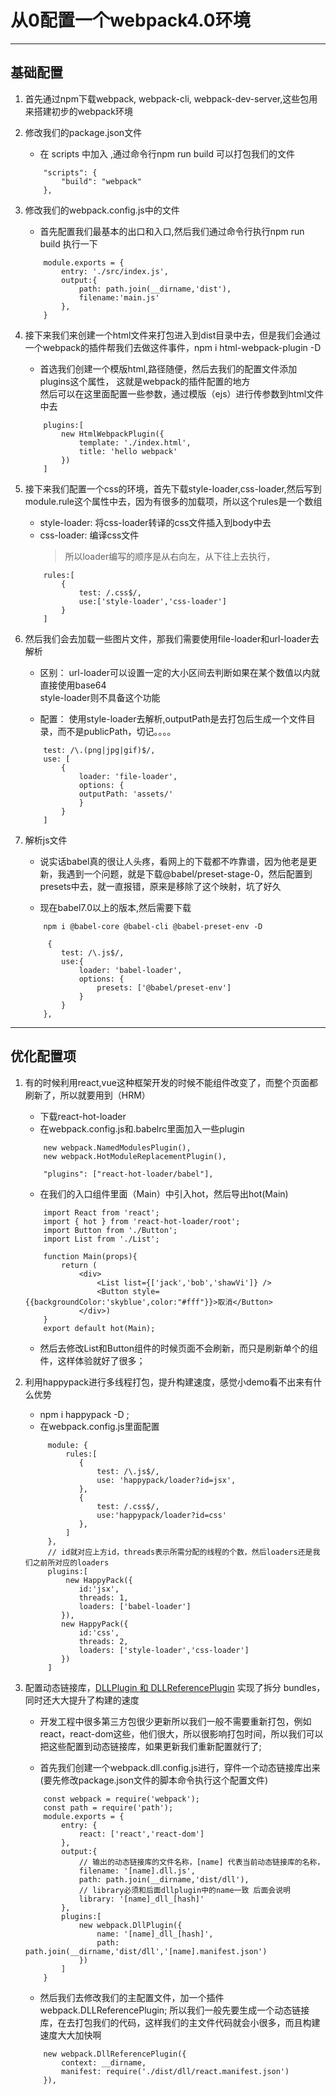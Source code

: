 # 从0配置一个webpack4.0环境
------
## 基础配置
1. 首先通过npm下载webpack, webpack-cli, webpack-dev-server,这些包用来搭建初步的webpack环境

2. 修改我们的package.json文件
    * 在 scripts 中加入 ,通过命令行npm run build 可以打包我们的文件
    ```
        "scripts": {
            "build": "webpack"
        },
    ```

3. 修改我们的webpack.config.js中的文件
    * 首先配置我们最基本的出口和入口,然后我们通过命令行执行npm run build 执行一下
    ```
        module.exports = {
            entry: './src/index.js',
            output:{
                path: path.join(__dirname,'dist'),
                filename:'main.js'
            },
        }
    ```

4. 接下来我们来创建一个html文件来打包进入到dist目录中去，但是我们会通过一个webpack的插件帮我们去做这件事件，npm i html-webpack-plugin -D
    * 首选我们创建一个模版html,路径随便，然后去我们的配置文件添加plugins这个属性，
    这就是webpack的插件配置的地方  
    然后可以在这里面配置一些参数，通过模版（ejs）进行传参数到html文件中去
    ```
        plugins:[
            new HtmlWebpackPlugin({
                template: './index.html',
                title: 'hello webpack'
            })
        ]
    ```

5. 接下来我们配置一个css的环境，首先下载style-loader,css-loader,然后写到module.rule这个属性中去，因为有很多的加载项，所以这个rules是一个数组
    * style-loader: 将css-loader转译的css文件插入到body中去
    * css-loader: 编译css文件
        > 所以loader编写的顺序是从右向左，从下往上去执行， 
    ```
        rules:[
            {
                test: /.css$/,
                use:['style-loader','css-loader']
            }
        ]
    ```

6. 然后我们会去加载一些图片文件，那我们需要使用file-loader和url-loader去解析
    * 区别： url-loader可以设置一定的大小区间去判断如果在某个数值以内就直接使用base64  
            style-loader则不具备这个功能
    
    * 配置： 使用style-loader去解析,outputPath是去打包后生成一个文件目录，而不是publicPath，切记。。。。
    ```
        test: /\.(png|jpg|gif)$/,
        use: [
            {
                loader: 'file-loader',
                options: {
                outputPath: 'assets/'
                }
            }
        ]
    ```

7. 解析js文件
    * 说实话babel真的很让人头疼，看网上的下载都不咋靠谱，因为他老是更新，我遇到一个问题，就是下载@babel/preset-stage-0，然后配置到presets中去，就一直报错，原来是移除了这个映射，坑了好久

    * 现在babel7.0以上的版本,然后需要下载
    ```
        npm i @babel-core @babel-cli @babel-preset-env -D
    ```
    ```
         {
            test: /\.js$/,
            use:{
                loader: 'babel-loader',
                options: {
                    presets: ['@babel/preset-env']
                }
            }
        },
    ```
-----
## 优化配置项
1.  有的时候利用react,vue这种框架开发的时候不能组件改变了，而整个页面都刷新了，所以就要用到（HRM）
    + 下载react-hot-loader
    + 在webpack.config.js和.babelrc里面加入一些plugin
    ```
        new webpack.NamedModulesPlugin(),
        new webpack.HotModuleReplacementPlugin(),
    ```
    ```
        "plugins": ["react-hot-loader/babel"],
    ```
    + 在我们的入口组件里面（Main）中引入hot，然后导出hot(Main)
    ```
        import React from 'react';
        import { hot } from 'react-hot-loader/root';
        import Button from './Button';
        import List from './List';

        function Main(props){
            return (
                <div>
                    <List list={['jack','bob','shawVi']} />
                    <Button style={{backgroundColor:'skyblue',color:"#fff"}}>取消</Button>
                </div>)
        }
        export default hot(Main);
    ```
    + 然后去修改List和Button组件的时候页面不会刷新，而只是刷新单个的组件，这样体验就好了很多；

2. 利用happypack进行多线程打包，提升构建速度，感觉小demo看不出来有什么优势
    + npm i happypack -D ;
    + 在webpack.config.js里面配置
    ```
         module: {
             rules:[
                {
                    test: /\.js$/,
                    use: 'happypack/loader?id=jsx',
                },
                {
                    test: /.css$/,
                    use:'happypack/loader?id=css'
                },
             ]
         },
         // id就对应上方id，threads表示所需分配的线程的个数，然后loaders还是我们之前所对应的loaders
         plugins:[
             new HappyPack({
                id:'jsx',
                threads: 1,
                loaders: ['babel-loader']
            }),
            new HappyPack({
                id:'css',
                threads: 2,
                loaders: ['style-loader','css-loader']
            })
         ]
    ```

3. 配置动态链接库，[DLLPlugin 和 DLLReferencePlugin](https://www.webpackjs.com/plugins/dll-plugin/) 实现了拆分 bundles，同时还大大提升了构建的速度
    + 开发工程中很多第三方包很少更新所以我们一般不需要重新打包，例如react，react-dom这些，他们很大，所以很影响打包时间，所以我们可以把这些配置到动态链接库，如果更新我们重新配置就行了;

    + 首先我们创建一个webpack.dll.config.js进行，穿件一个动态链接库出来(要先修改package.json文件的脚本命令执行这个配置文件)
    ```
        const webpack = require('webpack');
        const path = require('path');
        module.exports = {
            entry: {
                react: ['react','react-dom']
            },
            output:{
                // 输出的动态链接库的文件名称，[name] 代表当前动态链接库的名称，
                filename: '[name].dll.js',
                path: path.join(__dirname,'dist/dll'),
                // library必须和后面dllplugin中的name一致 后面会说明
                library: '[name]_dll_[hash]'
            },
            plugins:[
                new webpack.DllPlugin({
                    name: '[name]_dll_[hash]',
                    path: path.join(__dirname,'dist/dll','[name].manifest.json')
                })
            ]
        }
    ```

    + 然后我们去修改我们的主配置文件，加一个插件webpack.DLLReferencePlugin;
    所以我们一般先要生成一个动态链接库，在去打包我们的代码，这样我们的主文件代码就会小很多，而且构建速度大大加快啊
    ```
        new webpack.DllReferencePlugin({
            context: __dirname,
            manifest: require('./dist/dll/react.manifest.json')
        }),
    ```
